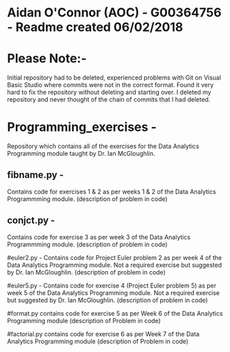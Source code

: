 # Aidan O'Connor (AOC) - G00364756 - Readme created 06/02/2018

# Please Note:- 
Initial repository had to be deleted, experienced problems with Git on Visual Basic Studio where commits were not in the correct format. Found it very hard to fix the repository without deleting and starting over. I deleted my repository and never thought of the chain of commits that I had deleted.

# Programming_exercises - 
Repository which contains all of the exercises for the Data Analytics Programming module taught by Dr. Ian McGloughlin.
    
## fibname.py - 
Contains code for exercises 1 & 2 as per weeks 1 & 2 of the Data Analytics Programmming module. (description of problem in code)

## conjct.py - 
Contains code for exercise 3 as per week 3 of the Data Analytics Programmming module. (description of problem in code)

#euler2.py - Contains code for Project Euler problem 2 as per week 4 of the Data Analytics Programming module. Not a required exercise but suggested by Dr. Ian McGloughlin. (description of problem in code)

#euler5.py - Contains code for exercise 4 (Project Euler problem 5) as per week 5 of the Data Analytics Programming module. Not a required exercise but suggested by Dr. Ian McGloughlin. (description of problem in code)

#format.py contains code for exercise 5 as per Week 6 of the Data Analytics Programming module (description of Problem in code)

#factorial.py contains code for exercise 6 as per Week 7 of the Data Analytics Programming module (description of Problem in code)
